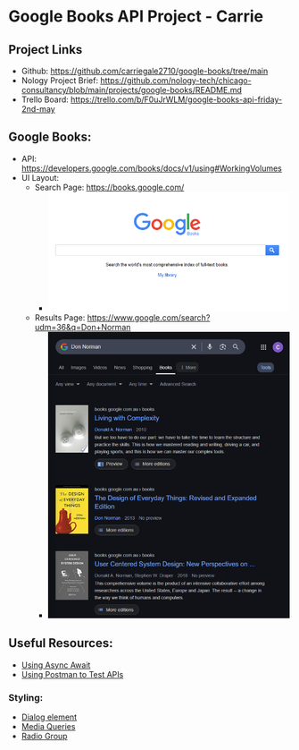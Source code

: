 # Google Books API Project - Carrie

## Project Links
- Github: https://github.com/carriegale2710/google-books/tree/main
- Nology Project Brief: https://github.com/nology-tech/chicago-consultancy/blob/main/projects/google-books/README.md
- Trello Board: https://trello.com/b/F0uJrWLM/google-books-api-friday-2nd-may 

## Google Books: 
  - API: https://developers.google.com/books/docs/v1/using#WorkingVolumes
  - UI Layout: 
    - Search Page: https://books.google.com/
      - ![search-pg](image-1.png)
    - Results Page: https://www.google.com/search?udm=36&q=Don+Norman 
      - ![results-pg](image.png)


## Useful Resources:
- [Using Async Await](https://dmitripavlutin.com/javascript-fetch-async-await/)
- [Using Postman to Test APIs](https://www.blazemeter.com/blog/how-use-postman-test-apis)

### Styling:
- [Dialog element](https://developer.mozilla.org/en-US/docs/Web/HTML/Reference/Elements/dialog)
- [Media Queries](https://medium.com/geekculture/everything-about-css-media-queries-3e9786294b81)
- [Radio Group](https://developer.mozilla.org/en-US/docs/Web/HTML/Reference/Elements/input/radio)

